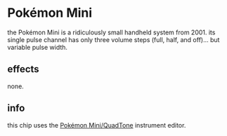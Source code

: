 # Pokémon Mini

the Pokémon Mini is a ridiculously small handheld system from 2001. its single pulse channel has only three volume steps (full, half, and off)... but variable pulse width.

## effects

none.

## info

this chip uses the [Pokémon Mini/QuadTone](../4-instrument/pokemini.md) instrument editor.
